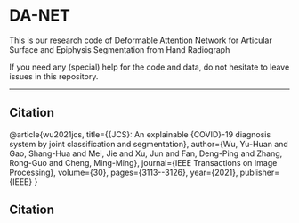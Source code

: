 # DA-NET
  This is our research code of Deformable Attention Network for Articular Surface and Epiphysis Segmentation from Hand Radiograph
  
  If you need any (special) help for the code and data, do not hesitate to leave issues in this repository.
****
## Citation
@article{wu2021jcs,
  title={{JCS}: An explainable {COVID}-19 diagnosis system by joint classification and segmentation},
  author={Wu, Yu-Huan and Gao, Shang-Hua and Mei, Jie and Xu, Jun and Fan, Deng-Ping and Zhang, Rong-Guo and Cheng, Ming-Ming},
  journal={IEEE Transactions on Image Processing},
  volume={30},
  pages={3113--3126},
  year={2021},
  publisher={IEEE}
}

## Citation
